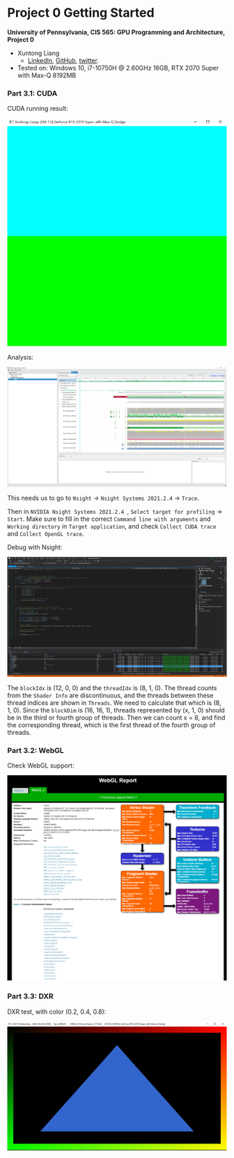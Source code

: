 Project 0 Getting Started
====================

**University of Pennsylvania, CIS 565: GPU Programming and Architecture, Project 0**

* Xuntong Liang
  * [LinkedIn](https://www.linkedin.com/in/xuntong-liang-406429181/), [GitHub](https://github.com/PacosLelouch), [twitter](https://twitter.com/XTL90234545).
* Tested on: Windows 10, i7-10750H @ 2.60GHz 16GB, RTX 2070 Super with Max-Q 8192MB

### Part 3.1: CUDA

CUDA running result:

![CUDA Test](images/cuda.png)



Analysis:

![CUDA Analysis](images/cuda-analysis.png)

This needs us to go to `Nsight` -> `Nsight Systems 2021.2.4` -> `Trace`. 

Then in `NVIDIA Nsight Systems 2021.2.4 `, `Select target for profiling` -> `Start`. Make sure to fill in the correct `Command line with arguments` and `Working directory` in `Target application`, and check `Collect CUDA trace` and `Collect OpenGL trace`. 



Debug with Nsight:

![Debug with Nsight](images/cuda-debug.png)

The `blockIdx` is (12, 0, 0) and the `threadIdx` is (8, 1, 0). The thread counts from the `Shader Info` are discontinuous, and the threads between these thread indices are shown in `Threads`. We need to calculate that which is (8, 1, 0). Since the `blockDim` is (16, 16, 1), threads represented by (x, 1, 0) should be in the third or fourth group of threads. Then we can count x = 8, and find the corresponding thread, which is the first thread of the fourth group of threads.



### Part 3.2: WebGL

Check WebGL support:

![Check WebGL support](images/webgl2support.png)



### Part 3.3: DXR

DXR test, with color (0.2, 0.4, 0.8):

![DXR Test](images/dxr.png)


